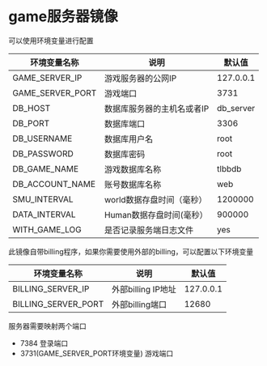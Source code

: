 # game服务器镜像

可以使用环境变量进行配置

| 环境变量名称     | 说明                       | 默认值    |
| ---------------- | -------------------------- | --------- |
| GAME_SERVER_IP   | 游戏服务器的公网IP         | 127.0.0.1 |
| GAME_SERVER_PORT | 游戏端口                   | 3731      |
| DB_HOST          | 数据库服务器的主机名或者IP | db_server |
| DB_PORT          | 数据库端口                 | 3306      |
| DB_USERNAME      | 数据库用户名               | root      |
| DB_PASSWORD      | 数据库密码                 | root      |
| DB_GAME_NAME     | 游戏数据库名称             | tlbbdb    |
| DB_ACCOUNT_NAME  | 账号数据库名称             | web       |
| SMU_INTERVAL     | world数据存盘时间（毫秒）  | 1200000   |
| DATA_INTERVAL    | Human数据存盘时间(毫秒）   | 900000    |
| WITH_GAME_LOG    | 是否记录服务端日志文件     | yes       |

此镜像自带billing程序，如果你需要使用外部的billing，可以配置以下环境变量

| 环境变量名称        | 说明               | 默认值    |
| ------------------- | ------------------ | --------- |
| BILLING_SERVER_IP   | 外部billing IP地址 | 127.0.0.1 |
| BILLING_SERVER_PORT | 外部billing端口    | 12680     |

服务器需要映射两个端口

- 7384 登录端口
- 3731(GAME_SERVER_PORT环境变量) 游戏端口

